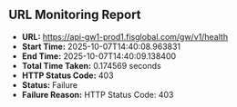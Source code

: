 ## URL Monitoring Report

- **URL:** https://api-gw1-prod1.fisglobal.com/gw/v1/health
- **Start Time:** 2025-10-07T14:40:08.963831
- **End Time:** 2025-10-07T14:40:09.138400
- **Total Time Taken:** 0.174569 seconds
- **HTTP Status Code:** 403
- **Status:** Failure
- **Failure Reason:** HTTP Status Code: 403
